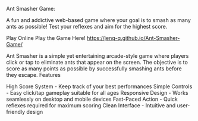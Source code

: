 Ant Smasher Game:

A fun and addictive web-based game where your goal is to smash as many ants as possible! Test your reflexes and aim for the highest score.

Play Online
Play the Game Here! https://jenq-q.github.io/Ant-Smasher-Game/

Ant Smasher is a simple yet entertaining arcade-style game where players click or tap to eliminate ants that appear on the screen. The objective is to score as many points as possible by successfully smashing ants before they escape.
Features

High Score System - Keep track of your best performances
Simple Controls - Easy click/tap gameplay suitable for all ages
Responsive Design - Works seamlessly on desktop and mobile devices
Fast-Paced Action - Quick reflexes required for maximum scoring
Clean Interface - Intuitive and user-friendly design
